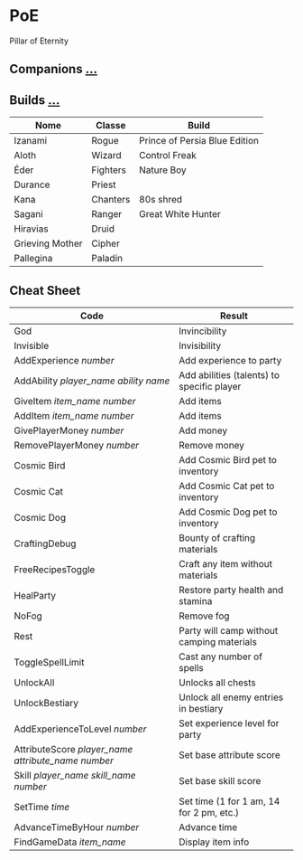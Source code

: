 # PoE
Pillar of Eternity

## Companions [...](https://steamcommunity.com/sharedfiles/filedetails/?id=415359165&searchtext=companions)

## Builds [...](https://steamcommunity.com/sharedfiles/filedetails/?id=416939844)

| Nome | Classe | Build |
| -- | -- | -- |
| Izanami | Rogue | Prince of Persia Blue Edition |
| Aloth | Wizard | Control Freak |
| Éder | Fighters | Nature Boy |
| Durance | Priest |
| Kana | Chanters | 80s shred |
| Sagani | Ranger | Great White Hunter |
| Hiravias | Druid|
| Grieving Mother | Cipher | 
| Pallegina | Paladin |

## Cheat Sheet

| Code | Result |
| -- | -- |
| God | Invincibility |
| Invisible | Invisibility |
| AddExperience *number* | Add experience to party |
| AddAbility *player_name* *ability name* | Add abilities (talents) to specific player |
| GiveItem *item_name* *number* | Add items |
| AddItem *item_name* *number* | Add items |
| GivePlayerMoney *number* | Add money |
| RemovePlayerMoney *number* | Remove money |
| Cosmic Bird | Add Cosmic Bird pet to inventory |
| Cosmic Cat | Add Cosmic Cat pet to inventory |
| Cosmic Dog | Add Cosmic Dog pet to inventory |
| CraftingDebug | Bounty of crafting materials |
| FreeRecipesToggle | Craft any item without materials |
| HealParty | Restore party health and stamina |
| NoFog | Remove fog |
| Rest | Party will camp without camping materials |
| ToggleSpellLimit | Cast any number of spells |
| UnlockAll | Unlocks all chests |
| UnlockBestiary | Unlock all enemy entries in bestiary |
| AddExperienceToLevel *number* | Set experience level for party |
| AttributeScore *player_name* *attribute_name* *number* | Set base attribute score |
| Skill *player_name* *skill_name* *number* | Set base skill score |
| SetTime *time* | Set time (1 for 1 am, 14 for 2 pm, etc.) |
| AdvanceTimeByHour *number* | Advance time |
| FindGameData *item_name* | Display item info	 |
